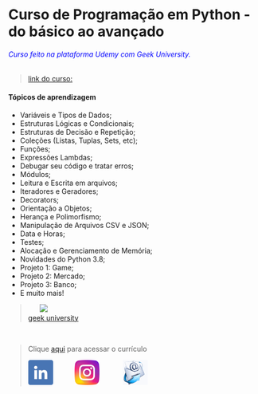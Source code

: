 # Curso de Programação em Python - do básico ao avançado

###### <span style="color:blue;">Curso feito na plataforma Udemy com Geek University.</span>

>[link do curso: ](https://dxc.udemy.com/course-dashboard-redirect/?course_id=1927044)

#### Tópicos de aprendizagem 

- Variáveis e Tipos de Dados;
- Estruturas Lógicas e Condicionais;
- Estruturas de Decisão e Repetição;
- Coleções (Listas, Tuplas, Sets, etc);
- Funções;
- Expressões Lambdas;
- Debugar seu código e tratar erros;
- Módulos;
- Leitura e Escrita em arquivos;
- Iteradores e Geradores;
- Decorators;
- Orientação a Objetos;
- Herança e Polimorfismo;
- Manipulação de Arquivos CSV e JSON;
- Data e Horas;
- Testes;
- Alocação e Gerenciamento de Memória;
- Novidades do Python 3.8;
- Projeto 1: Game;
- Projeto 2: Mercado;
- Projeto 3: Banco;
- E muito mais!</span>

 > &nbsp;&nbsp;&nbsp;&nbsp;&nbsp;&nbsp;[![](images/favicon2.ico)](https://geekuniversity.com.br/)  
 [geek university ](https://geekuniversity.com.br/) 

&nbsp;
&nbsp;

> Clique [aqui](https://alexandrelorena.github.io/index.html#home) para acessar o currículo
> 
>[![](images/linkedin1.png)](https://www.linkedin.com/in/alexandreluizlorena/) &nbsp;&nbsp;&nbsp;&nbsp;&nbsp;&nbsp;&nbsp;&nbsp;&nbsp;    [![](images/instagram1.png)](https://www.instagram.com/alexandre_lorena/)  &nbsp;&nbsp;&nbsp;&nbsp;&nbsp;&nbsp; &nbsp;&nbsp;&nbsp;  [![](images/email3.png)](mailto:alexandre.lorena@gmail.com)  


